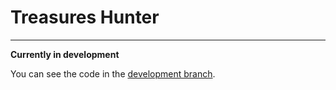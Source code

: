 # Treasures Hunter
---

**Currently in development**

You can see the code in the [development branch](https://github.com/josephorellana/TreasuresHunter/tree/develop).
